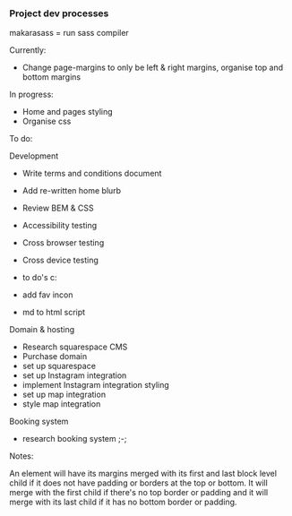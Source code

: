 ### Project dev processes
makarasass = run sass compiler

Currently:

- Change page-margins to only be left & right margins, organise top and bottom margins

In progress:

- Home and pages styling
- Organise css

To do: 

Development
- Write terms and conditions document
- Add re-written home blurb
- Review BEM & CSS
- Accessibility testing
- Cross browser testing
- Cross device testing
- to do's c:
- add fav incon

- md to html script

Domain & hosting
- Research squarespace CMS
- Purchase domain
- set up squarespace
- set up Instagram integration
- implement Instagram integration styling
- set up map integration
- style map integration

Booking system
- research booking system ;-;

Notes:

An element will have its margins merged with its first and last block level child if it does not have padding or borders at the top or bottom. It will merge with the first child if there's no top border or padding and it will merge with its last child if it has no bottom border or padding.